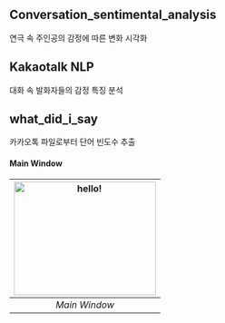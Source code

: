 
## Conversation_sentimental_analysis 
연극 속 주인공의 감정에 따른 변화 시각화


## Kakaotalk NLP
대화 속 발화자들의 감정 특징 분석


## what_did_i_say
카카오톡 파일로부터 단어 빈도수 추출

#### Main Window
|<a href="#"><img src="./pictures/Main_Picture.png" width="250px" height="200px" title ="Main Window" alt="hello!" /></a>| 
|:--:| 
| *Main Window* |
